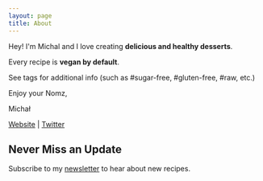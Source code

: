 ```yaml
---
layout: page
title: About
---
```


Hey! I'm Michal and I love creating **delicious and healthy desserts**.

Every recipe is **vegan by default**.

See tags for additional info (such as #sugar-free, #gluten-free, #raw, etc.)

Enjoy your Nomz,

Michał

<a href="https://michalkorzonek.com/?utm_source=nomz&utm_medium=website&utm_campaign=about" target="_blank">Website</a> | [Twitter](https://twitter.com/michalkorzonek)

## Never Miss an Update

Subscribe to my [newsletter](https://mindjuggling.substack.com/?utm_source=nomz&utm_medium=website&utm_campaign=about) to hear about new recipes.
